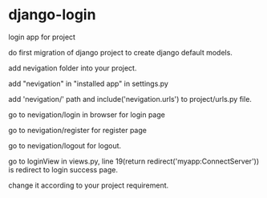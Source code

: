 # django-login
login app for project

do first migration of django project to create django default models.

add nevigation folder into your project.

add "nevigation" in "installed app" in settings.py

add 'nevigation/' path and include('nevigation.urls') to project/urls.py file.

go to nevigation/login in browser for login page

go to nevigation/register for register page

go to nevigation/logout for logout.

go to loginView in views.py, line 19(return redirect('myapp:ConnectServer')) is redirect to login success page.

change it according to your project requirement.
